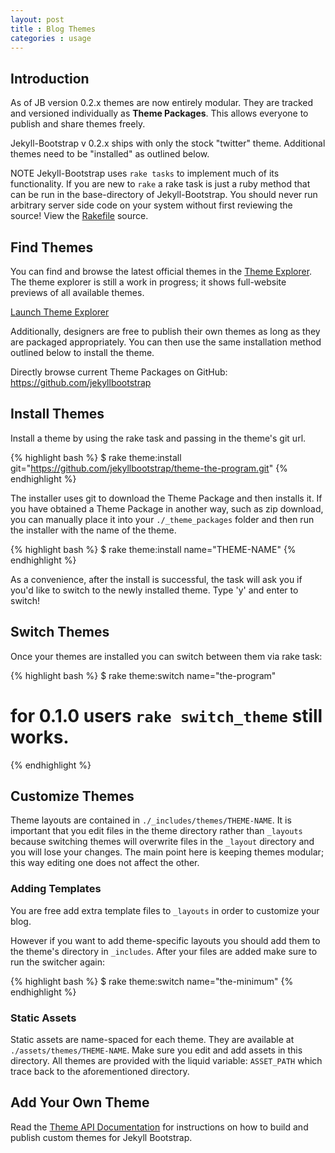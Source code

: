 ```yaml
---
layout: post
title : Blog Themes
categories : usage
---
```


## Introduction

As of JB version 0.2.x themes are now entirely modular. They are tracked and versioned individually as **Theme Packages**.
This allows everyone to publish and share themes freely.

Jekyll-Bootstrap v 0.2.x ships with only the stock "twitter" theme.
Additional themes need to be "installed" as outlined below.

<span class="label warning">NOTE</span>
Jekyll-Bootstrap uses `rake tasks` to implement much of its functionality.
If you are new to `rake` a rake task is just a ruby method that can be run in the base-directory
of Jekyll-Bootstrap. You should never run arbitrary server side code on your system without first reviewing the source!
View the [Rakefile](https://github.com/plusjade/jekyll-bootstrap/blob/master/Rakefile) source.

## Find Themes

You can find and browse the latest official themes in the [Theme Explorer](http://themes.jekyllbootstrap.com).
The theme explorer is still a work in progress; it shows full-website previews of all available themes.

<div style="ext-align:right; margin-bottom:10px">
  <a href="http://themes.jekyllbootstrap.com" class="btn primary" style="">Launch Theme Explorer</a>
</div>

Additionally, designers are free to publish their own themes as long as they are packaged appropriately.
You can then use the same installation method outlined below to install the theme.

Directly browse current Theme Packages on GitHub: <https://github.com/jekyllbootstrap>

## Install Themes

Install a theme by using the rake task and passing in the theme's git url.

{% highlight bash %}
$ rake theme:install git="https://github.com/jekyllbootstrap/theme-the-program.git"
{% endhighlight %}


The installer uses git to download the Theme Package and then installs it.
If you have obtained a Theme Package in another way, such as zip download, you can manually
place it into your `./_theme_packages` folder and then run the installer with the name of the theme.

{% highlight bash %}
$ rake theme:install name="THEME-NAME"
{% endhighlight %}
    

As a convenience, after the install is successful, the task will ask you if you'd like to switch to the newly installed theme.
Type 'y' and enter to switch!

## Switch Themes

Once your themes are installed you can switch between them via rake task:

{% highlight bash %}
$ rake theme:switch name="the-program"
# for 0.1.0 users `rake switch_theme` still works.
{% endhighlight %}

## Customize Themes

Theme layouts are contained in `./_includes/themes/THEME-NAME`.
It is important that you edit files in the theme directory rather than `_layouts` 
because switching themes will overwrite files in the `_layout` directory and you will lose your changes.
The main point here is keeping themes modular; this way editing one does not affect the other.

### Adding Templates

You are free add extra template files to `_layouts` in order to customize your blog.

However if you want to add theme-specific layouts you should add them to the theme's directory in `_includes`.
After your files are added make sure to run the switcher again:

{% highlight bash %}
$ rake theme:switch name="the-minimum"
{% endhighlight %}
    


### Static Assets

Static assets are name-spaced for each theme. They are available at `./assets/themes/THEME-NAME`.
Make sure you edit and add assets in this directory.
All themes are provided with the liquid variable: `ASSET_PATH` which trace back to the aforementioned directory.

## Add Your Own Theme

Read the [Theme API Documentation](/api/theme-api.html) for instructions on how to build and publish custom themes for Jekyll Bootstrap.

